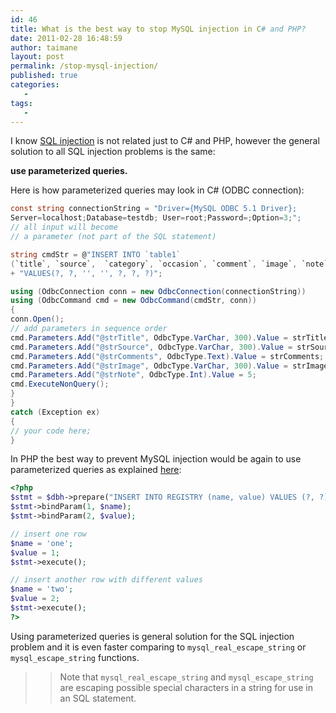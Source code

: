 ```yaml
---
id: 46
title: What is the best way to stop MySQL injection in C# and PHP?
date: 2011-02-28 16:48:59
author: taimane
layout: post
permalink: /stop-mysql-injection/
published: true
categories:
   -
tags:
   -
---
```

I know [SQL injection](http://en.wikipedia.org/wiki/SQL_injection) is not related just to C# and PHP, however the general solution to all SQL injection problems is the same: 

**use parameterized queries.**

Here is how parameterized queries may look in C# (ODBC connection):
```c#
const string connectionString = "Driver={MySQL ODBC 5.1 Driver};
Server=localhost;Database=testdb; User=root;Password=;Option=3;";
// all input will become
// a parameter (not part of the SQL statement)

string cmdStr = @"INSERT INTO `table1` 
(`title`, `source`,  `category`, `occasion`, `comment`, `image`, `note`) " 
+ "VALUES(?, ?, '', '', ?, ?, ?)";

using (OdbcConnection conn = new OdbcConnection(connectionString))
using (OdbcCommand cmd = new OdbcCommand(cmdStr, conn))
{
conn.Open();
// add parameters in sequence order
cmd.Parameters.Add("@strTitle", OdbcType.VarChar, 300).Value = strTitle;
cmd.Parameters.Add("@strSource", OdbcType.VarChar, 300).Value = strSource;
cmd.Parameters.Add("@strComments", OdbcType.Text).Value = strComments;
cmd.Parameters.Add("@strImage", OdbcType.VarChar, 300).Value = strImage;
cmd.Parameters.Add("@strNote", OdbcType.Int).Value = 5;
cmd.ExecuteNonQuery();
}
}
catch (Exception ex)
{
// your code here;
}
```
In PHP the best way to prevent MySQL injection would be again to use parameterized queries as explained [here](http://us2.php.net/manual/en/pdo.prepared-statements.php): 

```php
<?php
$stmt = $dbh->prepare("INSERT INTO REGISTRY (name, value) VALUES (?, ?)");
$stmt->bindParam(1, $name);
$stmt->bindParam(2, $value);

// insert one row
$name = 'one';
$value = 1;
$stmt->execute();

// insert another row with different values
$name = 'two';
$value = 2;
$stmt->execute();
?>
```
Using parameterized queries is general solution for the SQL injection problem and it is even faster comparing to `mysql_real_escape_string` or `mysql_escape_string` functions. 

>> Note that `mysql_real_escape_string` and `mysql_escape_string` are escaping possible special characters in a string for use in an SQL statement.  
